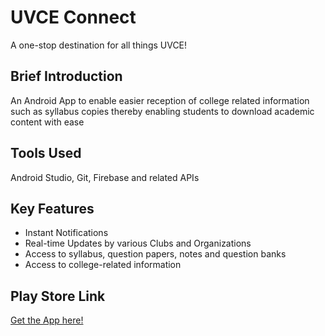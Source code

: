 # **UVCE Connect**  
A one-stop destination for all things UVCE!

## Brief Introduction  
An Android App to enable easier reception of college related information such as syllabus copies thereby enabling students to download academic content with ease

## Tools Used  
Android Studio, Git, Firebase and related APIs 

## Key Features  
* Instant Notifications
* Real-time Updates by various Clubs and Organizations
* Access to syllabus, question papers, notes and question banks
* Access to college-related information

## Play Store Link
[Get the App here!](https://play.google.com/store/apps/details?id=com.uvce.uvceconnect&hl=en_IN)

